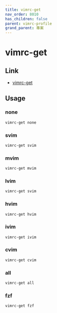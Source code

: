 ```yaml
---
title: vimrc-get
nav_order: 8010
has_children: false
parent: vimrc-profile
grand_parent: 專案
---
```


# vimrc-get


## Link

* [vimrc-get](https://github.com/samwhelp/note-about-vim/tree/gh-pages/_demo/project/vimrc-profile/vimrc-get)


## Usage


### none

``` sh
vimrc-get none
```

### svim

``` sh
vimrc-get svim
```

### mvim

``` sh
vimrc-get mvim
```

### lvim

``` sh
vimrc-get svim
```

### hvim

``` sh
vimrc-get hvim
```

### ivim

``` sh
vimrc-get ivim
```

### cvim

``` sh
vimrc-get cvim
```

### all

``` sh
vimrc-get all
```

### fzf

``` sh
vimrc-get fzf
```
